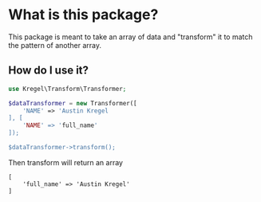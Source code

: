# What is this package?
This package is meant to take an array of data and "transform" it to match the pattern of another array.

## How do I use it?

```php
use Kregel\Transform\Transformer;

$dataTransformer = new Transformer([
    'NAME' => 'Austin Kregel
], [
    'NAME' => 'full_name'
]);

$dataTransformer->transform();
```
Then transform will return an array
```
[
    'full_name' => 'Austin Kregel'
]
```